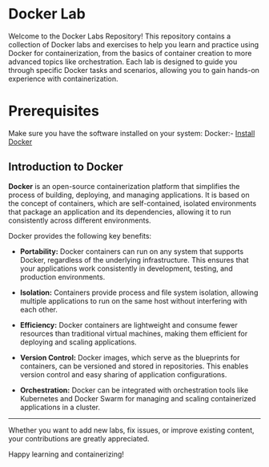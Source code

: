 # Docker Lab

Welcome to the Docker Labs Repository! This repository contains a collection of Docker labs and exercises to help you learn and practice using Docker for containerization, from the basics of container creation to more advanced topics like orchestration. Each lab is designed to guide you through specific Docker tasks and scenarios, allowing you to gain hands-on experience with containerization.

# Prerequisites
Make sure you have the software installed on your system:
Docker:- [Install Docker](https://docs.docker.com/get-docker/)

## Introduction to Docker

**Docker** is an open-source containerization platform that simplifies the process of building, deploying, and managing applications. It is based on the concept of containers, which are self-contained, isolated environments that package an application and its dependencies, allowing it to run consistently across different environments.

Docker provides the following key benefits:

- **Portability:** Docker containers can run on any system that supports Docker, regardless of the underlying infrastructure. This ensures that your applications work consistently in development, testing, and production environments.

- **Isolation:** Containers provide process and file system isolation, allowing multiple applications to run on the same host without interfering with each other.

- **Efficiency:** Docker containers are lightweight and consume fewer resources than traditional virtual machines, making them efficient for deploying and scaling applications.

- **Version Control:** Docker images, which serve as the blueprints for containers, can be versioned and stored in repositories. This enables version control and easy sharing of application configurations.

- **Orchestration:** Docker can be integrated with orchestration tools like Kubernetes and Docker Swarm for managing and scaling containerized applications in a cluster.
_________

Whether you want to add new labs, fix issues, or improve existing content, your contributions are greatly appreciated. 

Happy learning and containerizing!

